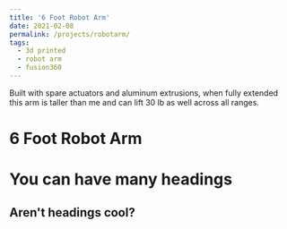 ```yaml
---
title: '6 Foot Robot Arm'
date: 2021-02-08
permalink: /projects/robotarm/
tags:
  - 3d printed
  - robot arm
  - fusion360
---
```


Built with spare actuators and aluminum extrusions, when fully extended this arm is taller than me and can lift 30 lb as well across all ranges.

6 Foot Robot Arm
======

You can have many headings
======

Aren't headings cool?
------
